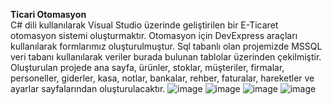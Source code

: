 **Ticari Otomasyon**  
C# dili kullanılarak Visual Studio üzerinde geliştirilen bir E-Ticaret otomasyon sistemi oluşturmaktır. 
Otomasyon için DevExpress araçları kullanılarak formlarımız oluşturulmuştur. Sql tabanlı olan projemizde MSSQL veri tabanı kullanılarak veriler burada bulunan tablolar üzerinden çekilmiştir. 
Oluşturulan projede ana sayfa, ürünler, stoklar, müşteriler, firmalar, personeller, giderler, kasa, notlar, bankalar, rehber, faturalar, hareketler ve ayarlar sayfalarından oluşturulacaktır.
![image](https://github.com/sudenuurr/TicariOtomasyon/assets/118157578/e0f63011-cc1f-42cb-800d-854d16e8660a)
![image](https://github.com/sudenuurr/TicariOtomasyon/assets/118157578/606e4e9b-6045-43ea-ba54-c2f10cd9851f)
![image](https://github.com/sudenuurr/TicariOtomasyon/assets/118157578/edee9f79-9da4-42e2-8d1e-b75bad996c6c)
![image](https://github.com/sudenuurr/TicariOtomasyon/assets/118157578/081738c5-6459-4ea4-b7e3-d7a97eb67748)

